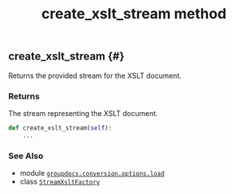 ﻿---
title: create_xslt_stream method
second_title: GroupDocs.Conversion for Python via .NET API References
description: 
type: docs
weight: 20
url: /python-net/groupdocs.conversion.options.load/streamxsltfactory/create_xslt_stream/
is_root: false
---

## create_xslt_stream {#}

Returns the provided stream for the XSLT document.


### Returns 


The stream representing the XSLT document.


```python
def create_xslt_stream(self):
    ...
```





### See Also
* module [`groupdocs.conversion.options.load`](../../)
* class [`StreamXsltFactory`](/conversion/python-net/groupdocs.conversion.options.load/streamxsltfactory)
